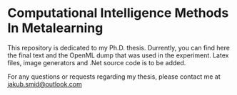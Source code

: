 # Computational Intelligence Methods In Metalearning

This repository is dedicated to my Ph.D. thesis.
Durrently, you can find here the final text and the OpenML dump that was used in the experiment.
Latex files, image generators and .Net source code is to be added.  

For any questions or requests regarding my thesis, please contact me at [jakub.smid@outlook.com](jakub.smid@outlook.com)

